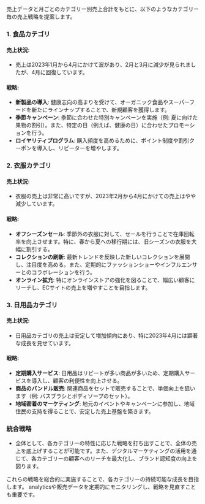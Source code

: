 売上データと月ごとのカテゴリー別売上合計をもとに、以下のようなカテゴリー毎の売上戦略を提案します。

### 1. 食品カテゴリ

#### 売上状況:
- 売上は2023年1月から4月にかけて波があり、2月と3月に減少が見られましたが、4月に回復しています。

#### 戦略:
- **新製品の導入**: 健康志向の高まりを受けて、オーガニック食品やスーパーフードを新たにラインナップすることで、新規顧客を獲得します。
- **季節キャンペーン**: 季節に合わせた特別キャンペーンを実施（例: 夏に向けた果物の割引）。また、特定の日（例えば、健康の日）に合わせたプロモーションを行う。
- **ロイヤリティプログラム**: 購入頻度を高めるために、ポイント制度や割引クーポンを導入し、リピーターを増やします。

### 2. 衣服カテゴリ

#### 売上状況:
- 衣服の売上は非常に高いですが、2023年2月から4月にかけての売上はやや減少しています。

#### 戦略:
- **オフシーズンセール**: 季節外の衣服に対して、セールを行うことで在庫回転率を向上させます。特に、春から夏への移行期には、旧シーズンの衣服を大幅に割引する。
- **コレクションの刷新**: 最新トレンドを反映した新しいコレクションを展開し、注目度を高める。また、定期的にファッションショーやインフルエンサーとのコラボレーションを行う。
- **オンライン拡充**: 特にオンラインストアの強化を図ることで、幅広い顧客にリーチし、ECサイトの売上を増やすことを目指します。

### 3. 日用品カテゴリ

#### 売上状況:
- 日用品カテゴリの売上は安定して増加傾向にあり、特に2023年4月には顕著な成長を見せています。

#### 戦略:
- **定期購入サービス**: 日用品はリピートが多い商品が多いため、定期購入サービスを導入し、顧客の利便性を向上させる。
- **商品のバンドル販売**: 関連商品をセットで販売することで、単価向上を狙います（例: バスブラシとボディソープのセット）。
- **地域密着のマーケティング**: 地元のイベントやキャンペーンに参加し、地域住民の支持を得ることで、安定した売上基盤を築きます。

### 統合戦略
- 全体として、各カテゴリーの特性に応じた戦略を打ち出すことで、全体の売上を底上げすることが可能です。また、デジタルマーケティングの活用を通じて、各カテゴリーの顧客へのリーチを最大化し、ブランド認知度の向上を図ります。

これらの戦略を総合的に実施することで、各カテゴリーの持続可能な成長を目指します。 analyticsや販売データを定期的にモニタリングし、戦略を見直すことも重要です。